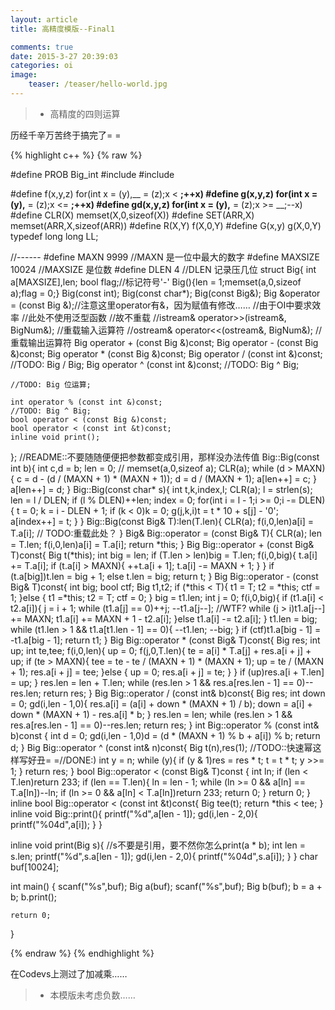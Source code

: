 ```yaml
---
layout: article
title: 高精度模版--Final1

comments: true
date: 2015-3-27 20:39:03
categories: oi
image:
    teaser: /teaser/hello-world.jpg
---
```

>* 高精度的四则运算

历经千辛万苦终于搞完了= =

{% highlight c++ %}
{% raw %}

#define PROB Big_int
#include <cstdio>
#include <cstring>

#define f(x,y,z) for(int x = (y),__ = (z);x < __;++x)
#define g(x,y,z) for(int x = (y),__ = (z);x <= __;++x)
#define gd(x,y,z) for(int x = (y),__ = (z);x >= __;--x)
#define CLR(X) memset(X,0,sizeof(X))
#define SET(ARR,X) memset(ARR,X,sizeof(ARR))
#define R(X,Y) f(X,0,Y)
#define G(x,y) g(X,0,Y)
typedef long long LL;


//------
#define MAXN 9999
//MAXN 是一位中最大的数字
#define MAXSIZE 10024
//MAXSIZE 是位数
#define DLEN 4
//DLEN 记录压几位
struct Big{
	int a[MAXSIZE],len;
	bool flag;//标记符号'-'
	Big(){len = 1;memset(a,0,sizeof a);flag = 0;}
	Big(const int);
	Big(const char*);
	Big(const Big&);
	Big &operator = (const Big &);//注意这里operator有&，因为赋值有修改……
	//由于OI中要求效率
	//此处不使用泛型函数
	//故不重载
	//istream& operator>>(istream&,  BigNum&);   //重载输入运算符
    //ostream& operator<<(ostream&,  BigNum&);   //重载输出运算符
	Big operator + (const Big &)const;
	Big operator - (const Big &)const;
	Big operator * (const Big &)const;
	Big operator / (const int &)const;
	//TODO: Big / Big;
	Big operator ^ (const int &)const;
	//TODO: Big ^ Big;
	
	//TODO: Big 位运算;
	
	int operator % (const int &)const;
	//TODO: Big ^ Big;
	bool operator < (const Big &)const;
	bool operator < (const int &t)const;
	inline void print();
};
//README::不要随随便便把参数都变成引用，那样没办法传值
Big::Big(const int b){
	int c,d = b;
	len = 0;
	// memset(a,0,sizeof a);
	CLR(a);
	while (d > MAXN){
		c = d - (d / (MAXN + 1) * (MAXN + 1));
		d = d / (MAXN + 1);
		a[len++] = c;
	}
	a[len++] = d;
}
Big::Big(const char* s){
	int t,k,index,l;
	CLR(a);
	l = strlen(s);
	len = l / DLEN;
	if (l % DLEN)++len;
	index = 0;
	for(int i = l - 1;i >= 0;i -= DLEN){
		t = 0;
		k = i - DLEN + 1;
		if (k < 0)k = 0;
		g(j,k,i)t = t * 10 + s[j] - '0';
		a[index++] = t;
	}
}
Big::Big(const Big& T):len(T.len){
	CLR(a);
	f(i,0,len)a[i] = T.a[i];
// TODO:重载此处？
}
Big& Big::operator = (const Big& T){
	CLR(a);
	len = T.len;
	f(i,0,len)a[i] = T.a[i];
	return *this;
}
Big Big::operator + (const Big& T)const{
	Big t(*this);
	int big = len;
	if (T.len > len)big = T.len;
	f(i,0,big){
		t.a[i] += T.a[i];
		if (t.a[i] > MAXN){
			++t.a[i + 1];
			t.a[i] -= MAXN + 1;
		}
	}
	if (t.a[big])t.len = big + 1;
	else t.len = big;
	return t;
}
Big Big::operator - (const Big& T)const{
	int big;
	bool ctf;
	Big t1,t2;
	if (*this < T){
		t1 = T;
		t2 = *this;
		ctf = 1;
	}else {
		t1 =*this;
		t2 = T;
		ctf = 0;
	}
	big = t1.len;
	int j = 0;
	f(i,0,big){
		if (t1.a[i] < t2.a[i]){
			j = i + 1;
			while (t1.a[j] == 0)++j;
			--t1.a[j--];
			//WTF?
			while (j > i)t1.a[j--] += MAXN;
			t1.a[i] += MAXN + 1 - t2.a[i];
		}else t1.a[i] -= t2.a[i];
	}
	t1.len = big;
	while (t1.len > 1 && t1.a[t1.len - 1] == 0){
		--t1.len;
		--big;
	}
	if (ctf)t1.a[big - 1] = -t1.a[big - 1];
	return t1;
}
Big Big::operator * (const Big& T)const{
	Big res;
	int up;
	int te,tee;
	f(i,0,len){
		up = 0;
		f(j,0,T.len){
			te = a[i] * T.a[j] + res.a[i + j] + up;
			if (te > MAXN){
				tee = te - te / (MAXN + 1) * (MAXN + 1);
				up = te / (MAXN + 1);
				res.a[i + j] = tee;
			}else {
				up = 0;
				res.a[i + j] = te;
			}
		}
		if (up)res.a[i + T.len] = up;
	}
	res.len = len + T.len;
	while (res.len > 1 && res.a[res.len - 1] == 0)--res.len;
	return res;
}
Big Big::operator / (const int& b)const{
	Big res;
	int down = 0;
	gd(i,len - 1,0){
		res.a[i] = (a[i] + down * (MAXN + 1) / b);
		down = a[i] + down * (MAXN + 1) - res.a[i] * b;
	}
	res.len = len;
	while (res.len > 1 && res.a[res.len - 1] == 0)--res.len;
	return res;
}
int Big::operator % (const int& b)const {
	int d = 0;
	gd(i,len - 1,0)d = (d * (MAXN + 1) % b + a[i]) % b;
	return d;
}
Big Big::operator ^ (const int& n)const{
	Big t(n),res(1);
//TODO::快速幂这样写好丑= =//DONE:)
	int y = n;
	while (y){
		if (y & 1)res = res * t;
		t = t * t;
		y >>= 1;
	}
	return res;
}
bool Big::operator < (const Big& T)const {
	int ln;
	if (len < T.len)return 233;
	if (len == T.len){
		ln = len - 1;
		while (ln >= 0 && a[ln] == T.a[ln])--ln;
		if (ln >= 0 && a[ln] < T.a[ln])return 233;
		return 0;
	}
	return 0;
}
inline bool Big::operator < (const int &t)const{
	Big tee(t);
	return *this < tee;
}
inline void Big::print(){
	printf("%d",a[len - 1]);
	gd(i,len - 2,0){
		printf("%04d",a[i]);
	}
}

inline void print(Big s){
//s不要是引用，要不然你怎么print(a * b);
	int len = s.len;
	printf("%d",s.a[len - 1]);
	gd(i,len - 2,0){
		printf("%04d",s.a[i]);
	}
}
char buf[10024];

int main()
{
	scanf("%s",buf);
	Big a(buf);
	scanf("%s",buf);
	Big b(buf);
	b = a + b;
	b.print();
	
	return 0;
}


{% endraw %}
{% endhighlight %}

在Codevs上测过了加减乘……

>* 本模版未考虑负数……
